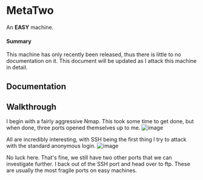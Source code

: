 <h1> MetaTwo </h1>

An <b>EASY</b> machine.

<h4>Summary</h4>

This machine has only recently been released, thus there is little to no documentation on it. This document will be updated as I attack this machine in detail.


<h2> Documentation </h2>


<h2> Walkthrough </h2>

I begin with a fairly aggressive Nmap. This took some time to get done, but when done, three ports opened themselves up to me.
![image](https://user-images.githubusercontent.com/115663211/199806271-3f6008c5-5725-42b0-a86e-e401cc60c056.png)

All are incredibly interesting, with SSH being the first thing I try to attack with the standard anonymous login.
![image](https://user-images.githubusercontent.com/115663211/199806452-fa01f296-4595-492a-9def-3fac2fc9eea7.png)

No luck here. That's fine, we still have two other ports that we can investigate further. I back out of the SSH port and head over to ftp. These are usually the most fragile ports on easy machines.
